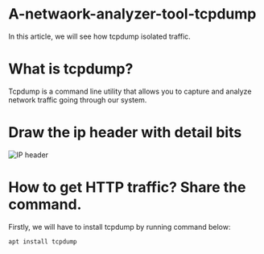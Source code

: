# A-netwaork-analyzer-tool-tcpdump
In this article, we will see how tcpdump isolated traffic.

# What is tcpdump?
Tcpdump is a command line utility that allows you to capture and analyze network traffic going through our system.

# Draw the ip header with detail bits

![IP header](https://user-images.githubusercontent.com/20005885/154833483-ae5f7fb0-7c2c-490c-808f-bf32d22a89fe.png)

# How to get HTTP traffic? Share the command.
Firstly, we will have to install tcpdump by running command below:

```
apt install tcpdump
```
